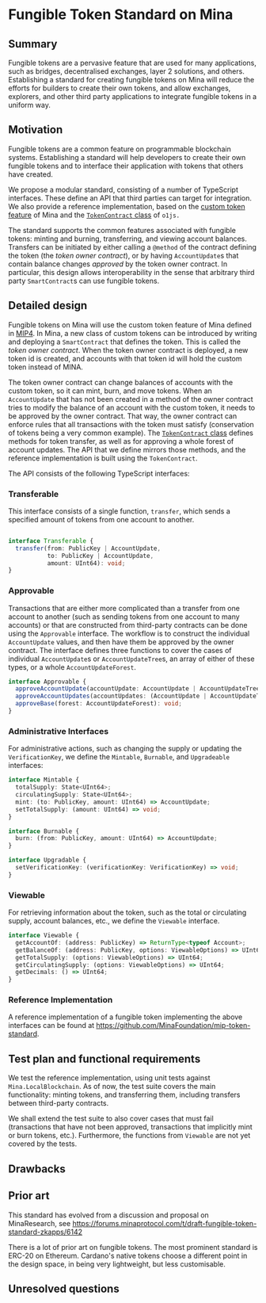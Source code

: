 # Fungible Token Standard on Mina

## Summary

Fungible tokens are a pervasive feature that are used for many applications, such as bridges, decentralised exchanges, layer 2 solutions, and others. Establishing a standard for creating fungible tokens on Mina will reduce the efforts for builders to create their own tokens, and allow exchanges, explorers, and other third party applications to integrate fungible tokens in a uniform way.

## Motivation

Fungible tokens are a common feature on programmable blockchain systems. Establishing a standard will help developers to create their own fungible tokens and to interface their application with tokens that others have created.

We propose a modular standard, consisting of a number of TypeScript interfaces. These define an API that third parties can target for integration.  We also provide a reference implementation, based on the [custom token feature](https://github.com/MinaProtocol/MIPs/blob/main/MIPS/mip-zkapps.md#custom-tokens) of Mina and the [`TokenContract` class](https://github.com/o1-labs/o1js/pull/1384) of `o1js.`

The standard supports the common features associated with fungible tokens: minting and burning, transferring, and viewing account balances. Transfers can be initiated by either calling a `@method` of the contract defining the token (the _token owner contract_), or by having `AccountUpdate`s that contain balance changes _approved_ by the token owner contract. In particular, this design allows interoperability in the sense that arbitrary third party `SmartContract`s can use fungible tokens.

## Detailed design

Fungible tokens on Mina will use the custom token feature of Mina defined in [MIP4](https://github.com/MinaProtocol/MIPs/blob/main/MIPS/mip-zkapps.md#custom-tokens). In Mina, a new class of custom tokens can be introduced by writing and deploying a `SmartContract` that defines the token. This is called the _token owner contract_. When the token owner contract is deployed, a new token id is created, and accounts with that token id will hold the custom token instead of MINA.

The token owner contract can change balances of accounts with the custom token, so it can mint, burn, and move tokens. When an `AccountUpdate` that has not been created in a method of the owner contract tries to modify the balance of an account with the custom token, it needs to be approved by the owner contract. That way, the owner contract can enforce rules that all transactions with the token must satisfy (conservation of tokens being a very common example). The [`TokenContract` class](https://github.com/o1-labs/o1js/pull/1384) defines methods for token transfer, as well as for approving a whole forest of account updates. The API that we define mirrors those methods, and the reference implementation is built using the `TokenContract`.

The API consists of the following TypeScript interfaces:

### Transferable
This interface consists of a single function, `transfer`, which sends a specified amount of tokens from one account to another.

```TypeScript

interface Transferable {
  transfer(from: PublicKey | AccountUpdate,
           to: PublicKey | AccountUpdate,
           amount: UInt64): void;
}
```

### Approvable
Transactions that are either more complicated than a transfer from one account to another (such as sending tokens from one account to many accounts) or that are constructed from third-party contracts can be done using the `Approvable` interface. The workflow is to construct the individual `AccountUpdate` values, and then have them be approved by the owner contract. The interface defines three functions to cover the cases of individual `AccountUpdate`s or `AccountUpdateTree`s, an array of either of these types, or a whole `AccountUpdateForest`.

```TypeScript
interface Approvable {
  approveAccountUpdate(accountUpdate: AccountUpdate | AccountUpdateTree): void;
  approveAccountUpdates(accountUpdates: (AccountUpdate | AccountUpdateTree)[]): void;
  approveBase(forest: AccountUpdateForest): void;
}
```

### Administrative Interfaces
For administrative actions, such as changing the supply or updating the `VerificationKey`, we define the `Mintable`, `Burnable`, and `Upgradeable` interfaces:

```TypeScript
interface Mintable {
  totalSupply: State<UInt64>;
  circulatingSupply: State<UInt64>;
  mint: (to: PublicKey, amount: UInt64) => AccountUpdate;
  setTotalSupply: (amount: UInt64) => void;
}

interface Burnable {
  burn: (from: PublicKey, amount: UInt64) => AccountUpdate;
}

interface Upgradable {
  setVerificationKey: (verificationKey: VerificationKey) => void;
}
```

### Viewable
For retrieving information about the token, such as the total or circulating supply, account balances, etc., we define the `Viewable` interface.

```TypeScript
interface Viewable {
  getAccountOf: (address: PublicKey) => ReturnType<typeof Account>;
  getBalanceOf: (address: PublicKey, options: ViewableOptions) => UInt64;
  getTotalSupply: (options: ViewableOptions) => UInt64;
  getCirculatingSupply: (options: ViewableOptions) => UInt64;
  getDecimals: () => UInt64;
}
```

### Reference Implementation

A reference implementation of a fungible token implementing the above interfaces can be found at https://github.com/MinaFoundation/mip-token-standard.

## Test plan and functional requirements

We test the reference implementation, using unit tests against `Mina.LocalBlockchain`. As of now, the test suite covers the main functionality: minting tokens, and transferring them, including transfers between third-party contracts.

We shall extend the test suite to also cover cases that must fail (transactions that have not been approved, transactions that implicitly mint or burn tokens, etc.). Furthermore, the functions from `Viewable` are not yet covered by the tests.

## Drawbacks

## Prior art

This standard has evolved from a discussion and proposal on MinaResearch, see https://forums.minaprotocol.com/t/draft-fungible-token-standard-zkapps/6142

There is a lot of prior art on fungible tokens. The most prominent standard is ERC-20 on Ethereum. Cardano's native tokens choose a different point in the design space, in being very lightweight, but less customisable.

## Unresolved questions
